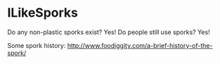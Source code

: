 # ILikeSporks

Do any non-plastic sporks exist?
    Yes!
Do people still use sporks?
    Yes!

Some spork history: http://www.foodiggity.com/a-brief-history-of-the-spork/
